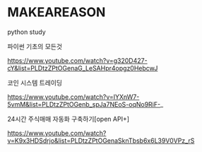# MAKEAREASON
python study


파이썬 기초의 모든것

https://www.youtube.com/watch?v=g320D427-cY&list=PLDtzZPtOGenaG_LeSAHpr4opgz0HebcwJ

코인 시스템 트레이딩

https://www.youtube.com/watch?v=IYXnW7-5vmM&list=PLDtzZPtOGenb_spJa7NEoS-oqNo9RiF-_

24시간 주식매매 자동화 구축하기[open API+]

https://www.youtube.com/watch?v=K9x3HDSdrjo&list=PLDtzZPtOGenaSknTbsb6x6L39V0VPz_rS
